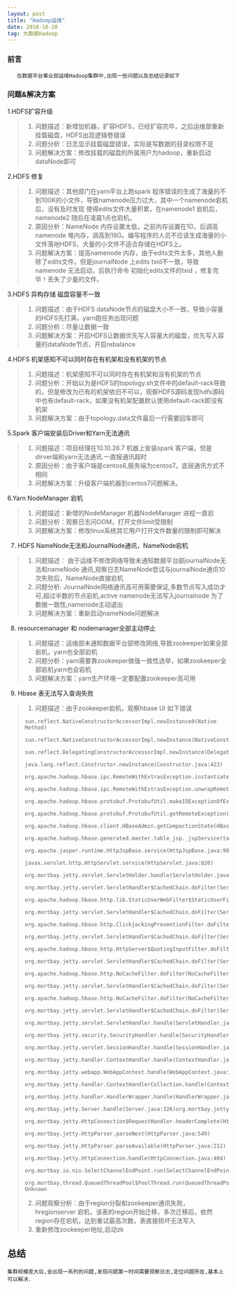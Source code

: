 ```yaml
---
layout: post
title: "Hadoop运维"
date: 2018-10-20  
tag: 大数据Hadoop
---
```


### 前言
    
	   在数据平台事业部运维Hadoop集群中,出现一些问题以及总结记录如下

### 问题&解决方案


1.HDFS扩容升级

> 1. 问题描述：新增加机器，扩容HDFS，已经扩容完毕，之后运维部重新挂载磁盘，HDFS出现逻辑卷错误
> 2. 问题分析：日志显示挂载磁盘错误，实际是写数据的目录权限不足
> 3. 问题解决方案：修改挂载的磁盘的所属用户为hadoop，重新启动dataNode即可

2.HDFS 修复

> 1. 问题描述：其他部门在yarn平台上跑spark 程序错误的生成了海量的不到100K的小文件，导致namenode压力过大，其中一个namenode宕机后，没有及时发现 使得edits文件大量积累，在namenode1   宕机后，namenode2 随后在凌晨1点也宕机。
> 2. 原因分析：NameNode 内存设置太低，之前内存设置在1G，后调高namenode 堆内存，调高到18G。编写程序的人员不应该生成海量的小文件落地HDFS，大量的小文件不适合存储在HDFS上。
> 3. 问题解决方案：提高namenode 内存，由于edits文件太多，其他人删除了edits文件，但是journalNode 上edits txid不一致，导致namenode 无法启动，后执行命令 初始化edits文件的txid ，修复完毕！丢失了少量的文件。

3.HDFS 异构存储 磁盘容量不一致

> 1. 问题描述：由于HDFS dataNode节点的磁盘大小不一致，导致小容量的HDFS先打满，yarn跑任务出现问题
> 2. 问题分析：尽量让数据一致
> 3. 问题解决方案：开启HDFS让数据优先写入容量大的磁盘，优先写入容量的dataNode节点，开启rebalance

4.HDFS 机架感知不可以同时存在有机架和没有机架的节点

> 1. 问题描述：机架感知不可以同时存在有机架和没有机架的节点
> 2. 问题分析：开始以为是HDFS的topology.sh文件中的default-rack导致的，但是修改为已有的机架依旧不可以，观察HDFS源码发现hdfs源码中也有default-rack，如果没有机架配置默认使用default-rack即没有机架
> 3. 问题解决方案：由于topology.data文件最后一行需要回车即可

5.Spark 客户端安装后Driver和Yarn无法通讯

> 1. 问题描述：项目经理在10.10.26.7 机器上安装spark 客户端，但是dirver端和yarn无法通讯.一直报通讯超时
> 2. 原因分析：由于客户端是centos6,服务端为centos7。底层通讯方式不相同
> 3. 问题解决方案：升级客户端机器到centos7问题解决。

6.Yarn NodeManager 宕机

> 1. 问题描述：新增的NodeManager 机器NodeManager 进程一直宕
> 2. 问题分析：观察日志问OOM，打开文件limit受限制
> 3. 问题解决方案：修改linux系统其它用户打开文件数量的限制即可解决

7. HDFS NameNode无法和JournalNode通讯，NameNode宕机

> 1. 问题描述： 由于运维不修改网络导致未通知数据平台部journalNode无法和nameNode 通讯,观察日志NameNode尝试与journalNode通讯10次失败后，NameNode直接宕机
> 2. 问题分析:   JournalNode网络通讯高可用需要保证,多数节点写入成功才可,超过半数的节点宕机,active namenode无法写入journalnode 为了数据一致性,namenode主动退出
> 3. 问题解决方案：重新启动nameNode问题解决

8. resourcemanager 和 nodemanager全部主动停止

> 1. 问题描述：运维部未通知数据平台部修改网络,导致zookeeper如果全部宕机，yarn也全部宕机
> 2. 问题分析：yarn需要靠zookeeper做强一致性选举，如果zookeeper全部宕机yarn也会宕机
> 3. 问题解决方案：yarn生产环境一定要配置zookeeper高可用

9. Hbase 表无法写入查询失败

> 1. 问题描述：由于zookeeper宕机，观察hbase UI 如下错误
> ```
> sun.reflect.NativeConstructorAccessorImpl.newInstance0(Native Method)
> 
> sun.reflect.NativeConstructorAccessorImpl.newInstance(NativeConstructorAccessorImpl.java:62)
> 
> sun.reflect.DelegatingConstructorAccessorImpl.newInstance(DelegatingConstructorAccessorImpl.java:45)
> 
> java.lang.reflect.Constructor.newInstance(Constructor.java:423)
> 
> org.apache.hadoop.hbase.ipc.RemoteWithExtrasException.instantiateException(RemoteWithExtrasException.java:95)
> 
> org.apache.hadoop.hbase.ipc.RemoteWithExtrasException.unwrapRemoteException(RemoteWithExtrasException.java:85)
> 
> org.apache.hadoop.hbase.protobuf.ProtobufUtil.makeIOExceptionOfException(ProtobufUtil.java:368)
> 
> org.apache.hadoop.hbase.protobuf.ProtobufUtil.getRemoteException(ProtobufUtil.java:330)
> 
> org.apache.hadoop.hbase.client.HBaseAdmin.getCompactionState(HBaseAdmin.java:3454)
> 
> org.apache.hadoop.hbase.generated.master.table_jsp._jspService(table_jsp.java:283)
> 
> org.apache.jasper.runtime.HttpJspBase.service(HttpJspBase.java:98)
> 
> javax.servlet.http.HttpServlet.service(HttpServlet.java:820)
> 
> org.mortbay.jetty.servlet.ServletHolder.handle(ServletHolder.java:511)
> 
> org.mortbay.jetty.servlet.ServletHandler$CachedChain.doFilter(ServletHandler.java:1221)
> 
> org.apache.hadoop.hbase.http.lib.StaticUserWebFilter$StaticUserFilter.doFilter(StaticUserWebFilter.java:113)
> 
> org.mortbay.jetty.servlet.ServletHandler$CachedChain.doFilter(ServletHandler.java:1212)
> 
> org.apache.hadoop.hbase.http.ClickjackingPreventionFilter.doFilter(ClickjackingPreventionFilter.java:48)
> 
> org.mortbay.jetty.servlet.ServletHandler$CachedChain.doFilter(ServletHandler.java:1212)
> 
> org.apache.hadoop.hbase.http.HttpServer$QuotingInputFilter.doFilter(HttpServer.java:1435)
> 
> org.mortbay.jetty.servlet.ServletHandler$CachedChain.doFilter(ServletHandler.java:1212)
> 
> org.apache.hadoop.hbase.http.NoCacheFilter.doFilter(NoCacheFilter.java:49)
> 
> org.mortbay.jetty.servlet.ServletHandler$CachedChain.doFilter(ServletHandler.java:1212)
> 
> org.apache.hadoop.hbase.http.NoCacheFilter.doFilter(NoCacheFilter.java:49)
> 
> org.mortbay.jetty.servlet.ServletHandler$CachedChain.doFilter(ServletHandler.java:1212)
> 
> org.mortbay.jetty.servlet.ServletHandler.handle(ServletHandler.java:399)
> 
> org.mortbay.jetty.security.SecurityHandler.handle(SecurityHandler.java:216)
> 
> org.mortbay.jetty.servlet.SessionHandler.handle(SessionHandler.java:182)
> 
> org.mortbay.jetty.handler.ContextHandler.handle(ContextHandler.java:766)
> 
> org.mortbay.jetty.webapp.WebAppContext.handle(WebAppContext.java:450)
> 
> org.mortbay.jetty.handler.ContextHandlerCollection.handle(ContextHandlerCollection.java:230)
> 
> org.mortbay.jetty.handler.HandlerWrapper.handle(HandlerWrapper.java:152)
> 
> org.mortbay.jetty.Server.handle(Server.java:326)org.mortbay.jetty.HttpConnection.handleRequest(HttpConnection.java:542)
> 
> org.mortbay.jetty.HttpConnection$RequestHandler.headerComplete(HttpConnection.java:928)
> 
> org.mortbay.jetty.HttpParser.parseNext(HttpParser.java:549)
> 
> org.mortbay.jetty.HttpParser.parseAvailable(HttpParser.java:212)
> 
> org.mortbay.jetty.HttpConnection.handle(HttpConnection.java:404)
> 
> org.mortbay.io.nio.SelectChannelEndPoint.run(SelectChannelEndPoint.java:410)
> 
> org.mortbay.thread.QueuedThreadPool$PoolThread.run(QueuedThreadPool.java:582) Unknown
> ```
> 2. 问题观察分析：由于region分裂和zookeeper通讯失败，hregionserver 宕机，该表的region开始迁移，多次迁移后，依然region存在宕机，达到重试最高次数，表直接损坏无法写入
> 3. 重新修改zookeeper地址,启动zk

## 总结

	集群规模庞大后,会出现一系列的问题,发现问题第一时间需要观察日志,定位问题所在,基本上可以解决.